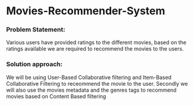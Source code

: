 # Movies-Recommender-System

### Problem Statement: 
Various users have provided ratings to the different movies, based on the ratings available we are required to recommend the movies to the users.


### Solution approach: 
We will be using User-Based Collaborative filtering and Item-Based Collaborative Filtering to receommend the movie to the user.
Secondly we will also use the movies metadata and the genres tags to recommend movies based on Content Based filtering
